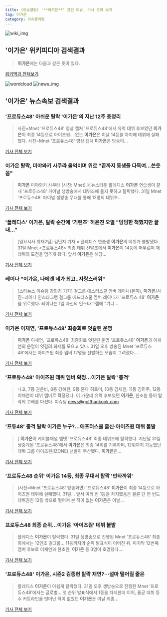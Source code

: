 ```yaml
---
title: (이슈클립) '**이가은**' 관련 이슈, 기사 모아 보기
tag: 이가은
category: 이슈클리핑
---
```

![wiki_img](https://user-images.githubusercontent.com/42597476/44503234-41136a80-a6d0-11e8-9071-6fc6418eafe4.png)
## **'**이가은**'** 위키피디아 검색결과
>**이가은**에는 다음과 같은 뜻이 있다.

<a href="https://ko.wikipedia.org/wiki/이가은" target="_blank">위키백과 전체보기</a>

![wordcloud](https://s3.ap-northeast-2.amazonaws.com/lyrics101-wordcloud/2018-09-01-1535744235.png)
![news_img](https://user-images.githubusercontent.com/42597476/44507050-1206f400-a6e4-11e8-8d98-7ffbfebb353f.png)
## **'**이가은**'** 뉴스속보 검색결과
### '프로듀스48' 아쉬운 탈락 '**이가은**'의 지난 12주 총정리

>사진=Mnet '프로듀스48' 영상 캡처 '프로듀스48'에서 유력 데뷔 후보였던 **이가은**이 최종 14등으로 아이즈원... 없는 **이가은**은 이날 14등을 차지해 데뷔에 실패했다. 사진=Mnet '프로듀스48' 영상 캡처 **이가은**은 방송이...

<a href="http://www.slist.kr/news/articleView.html?idxno=44245" target="_blank">기사 전체 보기</a>

### **이가은** 탈락, 미야와키 사쿠라 울먹이며 위로 "끝까지 동생들 다독여…쓴웃음"

>**이가은** 미야와키 사쿠라 (사진: Mnet) ⓒ뉴스타운 플레디스 **이가은** 연습생이 끝내 '프로듀스48' 파이널 생방송에서 데뷔조에 들지 못하고 탈락했다. 31일 Mnet '프로듀스48' 파이널 생방송 무대를 통해 12명의 데뷔조...

<a href="http://www.newstown.co.kr/news/articleView.html?idxno=338792" target="_blank">기사 전체 보기</a>

### '플레디스' **이가은**, 탈락 순간에 '기린즈' 허윤진 오열 "덤덤한 척했지만 끝내…"

>[일요시사 취재2팀]  김민지 기자 = 플레디스 연습생 **이가은**의 데뷔가 불발됐다. 31일 Mnet <프로듀스48> 최종 데뷔 선발조에서 **이가은**이 14등에 머무르며 재데뷔의 도전을 멈추게 됐다. 앞서 **이가은**은 해당...

<a href="http://www.ilyosisa.co.kr/news/articleView.html?idxno=151405" target="_blank">기사 전체 보기</a>

### 레이나 "**이가은**, 나에겐 네가 최고..자랑스러워"

>[스타뉴스 이슈팀 강민경 기자] 걸그룹 애스터스쿨 멤버 레이나(왼쪽), **이가은**/사진=레이나 인스타그램 걸그룹 애프터스쿨 멤버 레이나가 '프로듀스 48' **이가은**을 위로했다. 레이나는 1일 자신의 인스타그램에 "갸니...

<a href="http://star.mt.co.kr/stview.php?no=2018090100370323929" target="_blank">기사 전체 보기</a>

### **이가은** 이채연, '프로듀스48' 최종회로 엇갈린 운명

>**이가은** 이채연, '프로듀스48' 최종회로 엇갈린 운명 '프로듀스48' **이가은**과 이채연의 운명이 엇갈려 화제를 모으고 있다. 31일 오후 방송된 Mnet '프로듀스48'에서는 아이즈원 최종 멤버 12명을 선발하는 모습이 그려졌다....

<a href="http://www.viva100.com/main/view.php?key=20180901000044496" target="_blank">기사 전체 보기</a>

### '프로듀스48' 아이즈원 데뷔 멤버 확정…**이가은** 탈락 '충격'

>나코, 7등 권은비, 8등 강혜원, 9등 혼다 히토미, 10등 김채원, 11등 김민주, 12등 이채연이 데뷔 멤버로 확정됐다. 이 가운데 유력 후보였던 **이가은**, 한초원 등이 탈락의 고배를 마셨다. 이슈팀 news@golfhankook.com

<a href="http://golfhankook.hankooki.com/01_news/NewsView.php?category=365&gsno=10224751" target="_blank">기사 전체 보기</a>

### '프듀48' 충격 탈락 **이가은** 누구?…애프터스쿨 출신·아이즈원 데뷔 불발

>[ **이가은**이 케이블채널 엠넷 '프로듀스48' 최종 데뷔조에 탈락했다. 지난달 31일 생중계된 '프로듀스48'에서 **이가은**은 최종 14위를 기록하며, 12위까지 가능했던 데뷔 그룹 아이즈원(IZONE) 선발이 무산됐다. **이가은**은...

<a href="http://www.mydaily.co.kr/new_yk/html/read.php?newsid=201809010210925175&ext=na" target="_blank">기사 전체 보기</a>

### '프로듀스48 순위' **이가은** 14등, 최종 무대서 탈락 '안타까워'

>(사진=Mnet '프로듀스48' 방송화면) '프로듀스48' **이가은**이 최종 14등으로 아이즈원 데뷔에 실패했다. 31일... 앞서 여러 번 1등을 차지했음은 물론 단 한 번도 데뷔권인 12등 밖으로 떨어져 본 적이 없는 **이가은**은 이날...

<a href="http://www.anewsa.com/detail.php?number=1364668&thread=07r05" target="_blank">기사 전체 보기</a>

### 프로듀스48 최종 순위…**이가은** '아이즈원' 데뷔 불발

>플레디스 **이가은**이 탈락했다.   31일 생방송으로 진행된 Mnet '프로듀스48' 최종회에서는 12인조 걸그룹... 11등까지의 순위 발표식이 이어진 뒤, 마지막 12번째 멤버 후보로 이채연과 한초원, **이가은** 등 3명이 호명됐다....

<a href="http://www.enewstoday.co.kr/news/articleView.html?idxno=1227139" target="_blank">기사 전체 보기</a>

### '프로듀스48' **이가은**, 시즌2 김종현 탈락 재연?···설마 떨어질 줄은

>플레디스 **이가은**이 아쉽게 탈락했다. 31일 오후 생방송으로 진행된 Mnet ‘프로듀스48’에서는 글로벌... 첫 순위 발표식에서 1등을 차지한데 이어, 줄곧 데뷔 등수 커트라인을 벗어난 적이 없었던 **이가은**은 이날 최종...

<a href="http://www.sedaily.com/NewsView/1S4GSW2PAA" target="_blank">기사 전체 보기</a>



